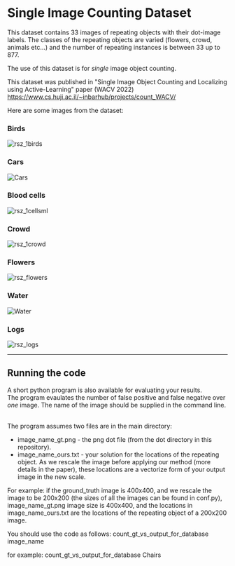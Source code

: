 # Single Image Counting Dataset

This dataset contains 33 images of repeating objects with their dot-image labels.
The classes of the repeating objects are varied (flowers, crowd, animals etc...) and the number of repeating instances is between 33 up to 877.

The use of this dataset is for *single* image object counting.

This dataset was published in "Single Image Object Counting and Localizing using Active-Learning" paper (WACV 2022)
https://www.cs.huji.ac.il/~inbarhub/projects/count_WACV/


Here are some images from the dataset: <br>
### **Birds**
![rsz_1birds](https://user-images.githubusercontent.com/11428415/141969128-55921426-3765-4c3d-9020-986f34b61d3f.png)

### **Cars**
![Cars](https://user-images.githubusercontent.com/11428415/141969357-a8a28d77-0685-4e8e-a3fa-5150489100d3.png)

### **Blood cells**
![rsz_1cellsml](https://user-images.githubusercontent.com/11428415/141969509-fbf21d4e-b339-4b6d-80fa-a569e33f5017.png)

### **Crowd**
![rsz_1crowd](https://user-images.githubusercontent.com/11428415/141969625-e9d674e5-db76-47a2-a11b-6aaabced993c.png)

### **Flowers**
![rsz_flowers](https://user-images.githubusercontent.com/11428415/141969821-3996a9d6-da3d-494b-953f-41dcf2d6eb56.png)

### **Water**
![Water](https://user-images.githubusercontent.com/11428415/141969852-3ac8a53c-a147-4ad9-a5e2-83a3518445a7.png)

### **Logs**
![rsz_logs](https://user-images.githubusercontent.com/11428415/141970053-3c8fac1e-d37f-411f-bada-67b830966fb8.png)

------------------------------------------------------------------------------------------------------------------------------------------------
## Running the code

A short python program is also available for evaluating your results. </br>
The program evaulates the number of false positive and false negative over *one* image. The name of the image should be supplied in the command line. </br></br>

The program assumes two files are in the main directory:
- image_name_gt.png - the png dot file (from the dot directory in this repository).
- image_name_ours.txt - your solution for the locations of the repeating object. As we rescale the image before applying our method (more details in the paper), these locations are a vectorize form of your output image in the new scale.

For example: if the ground_truth image is 400x400, and we rescale the image to be 200x200 (the sizes of all the images can be found in conf.py), image_name_gt.png image size is 400x400, and the locations in image_name_ours.txt are the locations of the repeating object of a 200x200 image.

You should use the code as follows:
count_gt_vs_output_for_database image_name

for example:
count_gt_vs_output_for_database Chairs

